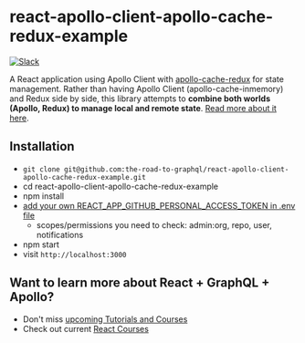 # react-apollo-client-apollo-cache-redux-example

[![Slack](https://slack-the-road-to-learn-react.wieruch.com/badge.svg)](https://slack-the-road-to-learn-react.wieruch.com/)

A React application using Apollo Client with [apollo-cache-redux](https://github.com/rportugal/apollo-cache-redux) for state management. Rather than having Apollo Client (apollo-cache-inmemory) and Redux side by side, this library attempts to **combine both worlds (Apollo, Redux) to manage local and remote state**. [Read more about it here](https://www.robinwieruch.de/react-redux-apollo-client-state-management-tutorial).

## Installation

* `git clone git@github.com:the-road-to-graphql/react-apollo-client-apollo-cache-redux-example.git`
* cd react-apollo-client-apollo-cache-redux-example
* npm install
* [add your own REACT_APP_GITHUB_PERSONAL_ACCESS_TOKEN in .env file](https://help.github.com/articles/creating-a-personal-access-token-for-the-command-line/)
  * scopes/permissions you need to check: admin:org, repo, user, notifications
* npm start
* visit `http://localhost:3000`

## Want to learn more about React + GraphQL + Apollo?

* Don't miss [upcoming Tutorials and Courses](https://www.getrevue.co/profile/rwieruch)
* Check out current [React Courses](https://roadtoreact.com)
